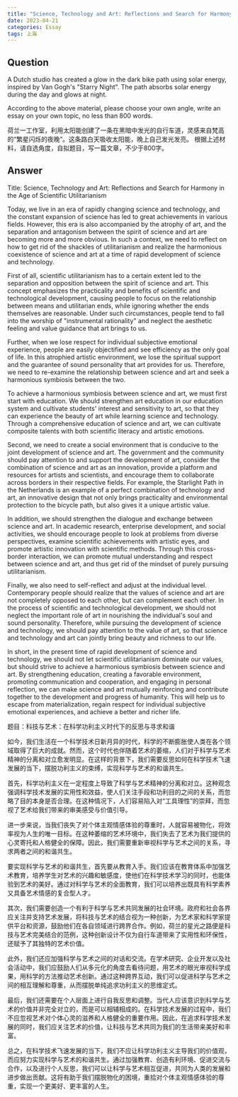 ```yaml
---
title: "Science, Technology and Art: Reflections and Search for Harmony in the Age of Scientific Utilitarianism"
date: 2023-04-21
categories: Essay
tags: 上海
---
```


## Question

A Dutch studio has created a glow in the dark bike path using solar energy, inspired by Van Gogh's "Starry Night". The path absorbs solar energy during the day and glows at night.

According to the above material, please choose your own angle, write an essay on your own topic, no less than 800 words.

荷兰一工作室，利用太阳能创建了一条在黑暗中发光的自行车道，灵感来自梵高的“繁星闪烁的夜晚”。这条路白天吸收太阳能，晚上自己发光发亮。 根据上述材料，请自选角度，自拟题目，写一篇文章，不少于800字。

## Answer

Title: Science, Technology and Art: Reflections and Search for Harmony in the Age of Scientific Utilitarianism

Today, we live in an era of rapidly changing science and technology, and the constant expansion of science has led to great achievements in various fields. However, this era is also accompanied by the atrophy of art, and the separation and antagonism between the spirit of science and art are becoming more and more obvious. In such a context, we need to reflect on how to get rid of the shackles of utilitarianism and realize the harmonious coexistence of science and art at a time of rapid development of science and technology.

First of all, scientific utilitarianism has to a certain extent led to the separation and opposition between the spirit of science and art. This concept emphasizes the practicality and benefits of scientific and technological development, causing people to focus on the relationship between means and utilitarian ends, while ignoring whether the ends themselves are reasonable. Under such circumstances, people tend to fall into the worship of "instrumental rationality" and neglect the aesthetic feeling and value guidance that art brings to us.

Further, when we lose respect for individual subjective emotional experience, people are easily objectified and see efficiency as the only goal of life. In this atrophied artistic environment, we lose the spiritual support and the guarantee of sound personality that art provides for us. Therefore, we need to re-examine the relationship between science and art and seek a harmonious symbiosis between the two.

To achieve a harmonious symbiosis between science and art, we must first start with education. We should strengthen art education in our education system and cultivate students' interest and sensitivity to art, so that they can experience the beauty of art while learning science and technology. Through a comprehensive education of science and art, we can cultivate composite talents with both scientific literacy and artistic emotions.

Second, we need to create a social environment that is conducive to the joint development of science and art. The government and the community should pay attention to and support the development of art, consider the combination of science and art as an innovation, provide a platform and resources for artists and scientists, and encourage them to collaborate across borders in their respective fields. For example, the Starlight Path in the Netherlands is an example of a perfect combination of technology and art, an innovative design that not only brings practicality and environmental protection to the bicycle path, but also gives it a unique artistic value.

In addition, we should strengthen the dialogue and exchange between science and art. In academic research, enterprise development, and social activities, we should encourage people to look at problems from diverse perspectives, examine scientific achievements with artistic eyes, and promote artistic innovation with scientific methods. Through this cross-border interaction, we can promote mutual understanding and respect between science and art, and thus get rid of the mindset of purely pursuing utilitarianism.

Finally, we also need to self-reflect and adjust at the individual level. Contemporary people should realize that the values of science and art are not completely opposed to each other, but can complement each other. In the process of scientific and technological development, we should not neglect the important role of art in nourishing the individual's soul and sound personality. Therefore, while pursuing the development of science and technology, we should pay attention to the value of art, so that science and technology and art can jointly bring beauty and richness to our life.

In short, in the present time of rapid development of science and technology, we should not let scientific utilitarianism dominate our values, but should strive to achieve a harmonious symbiosis between science and art. By strengthening education, creating a favorable environment, promoting communication and cooperation, and engaging in personal reflection, we can make science and art mutually reinforcing and contribute together to the development and progress of humanity. This will help us to escape from materialization, regain respect for individual subjective emotional experiences, and achieve a better and richer life.

题目：科技与艺术：在科学功利主义时代下的反思与寻求和谐

如今，我们生活在一个科学技术日新月异的时代，科学的不断膨胀使人类在各个领域取得了巨大的成就。然而，这个时代也伴随着艺术的萎缩，人们对于科学与艺术精神的分离和对立愈发明显。在这样的背景下，我们需要反思如何在科学技术飞速发展的当下，摆脱功利主义的束缚，实现科学与艺术的和谐共生。

首先，科学功利主义在一定程度上导致了科学与艺术精神的分离和对立。这种观念强调科学技术发展的实用性和效益，使人们关注手段和功利目的之间的关系，而忽略了目的本身是否合理。在这种情况下，人们容易陷入对“工具理性”的崇拜，而忽视了艺术给我们带来的审美感受与价值引导。

进一步来说，当我们丧失了对个体主观情感体验的尊重时，人就容易被物化，将效率视为人生的唯一目标。在这种萎缩的艺术环境中，我们失去了艺术为我们提供的心灵寄托和人格健全的保障。因此，我们需要重新审视科学与艺术之间的关系，寻求两者之间的和谐共生。

要实现科学与艺术的和谐共生，首先要从教育入手。我们应该在教育体系中加强艺术教育，培养学生对艺术的兴趣和敏感度，使他们在科学技术学习的同时，也能体验到艺术的美好。通过对科学与艺术的全面教育，我们可以培养出既具有科学素养又具备艺术情感的复合型人才。

其次，我们需要创造一个有利于科学与艺术共同发展的社会环境。政府和社会各界应关注并支持艺术发展，将科技与艺术的结合视为一种创新，为艺术家和科学家提供平台和资源，鼓励他们在各自领域进行跨界合作。例如，荷兰的星光之路便是科技与艺术完美结合的范例，这种创新设计不仅为自行车道带来了实用性和环保性，还赋予了其独特的艺术价值。

此外，我们还应加强科学与艺术之间的对话和交流。在学术研究、企业开发以及社会活动中，我们应鼓励人们从多元化的角度去看待问题，用艺术的眼光审视科学成果，用科学的方法推动艺术创新。通过这种跨界互动，我们可以促进科学与艺术之间的相互理解和尊重，从而摆脱单纯追求功利主义的思维定式。

最后，我们还需要在个人层面上进行自我反思和调整。当代人应该意识到科学与艺术的价值并非完全对立的，而是可以相辅相成的。在科学技术发展的过程中，我们不应忽视艺术对个体心灵的滋养和人格健全的重要作用。因此，在追求科学技术发展的同时，我们应关注艺术的价值，让科技与艺术共同为我们的生活带来美好和丰富。

总之，在科学技术飞速发展的当下，我们不应让科学功利主义主导我们的价值观，而应努力实现科学与艺术的和谐共生。通过加强教育、创造有利环境、促进交流与合作，以及进行个人反思，我们可以让科学与艺术相互促进，共同为人类的发展和进步做出贡献。这将有助于我们摆脱物化的困境，重拾对个体主观情感体验的尊重，实现一个更美好、更丰富的人生。